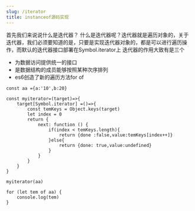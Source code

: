 ```yaml
---
slug: /iterator
title: instanceof源码实现
---
```


首先我们来说说什么是迭代器？
什么是迭代器呢？迭代器就是遍历对象的，关于迭代器，我们必须要知道的是，只要是实现迭代器对象的，都是可以进行遍历操作，而默认的迭代器接口部署在Symbol.iterator上
迭代器的作用大致有是三个
* 为数据访问提供统一的接口
* 是数据结构的成员能够按照某种次序排列
* es6创造了新的遍历方法for of
```
const aa ={a:'10',b:20}

const myiterator=(target)=>{
    target[Symbol.iterator] =()=>{
        const temKeys = Object.keys(target)
        let index = 0
        return {
            next: function () {
                if(index < temKeys.length){
                    return {done :false,value:temKeys[index++]}
                }else{
                    return {done: true,value:undefined}
                }
            }
        }
    }
}

myiterator(aa)

for (let tem of aa) {
    console.log(tem)
}

```